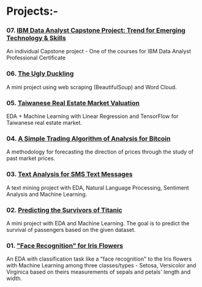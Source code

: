 # Projects:-

### 07. <a href="http://drive.google.com/file/d/1a5cwIdX9eVdo2a8m8ev2GOyBiZPO6Xj3/preview">IBM Data Analyst Capstone Project: Trend for Emerging Technology & Skills</a>
An individual Capstone project - One of the courses for IBM Data Analyst Professional Certificate

### 06. <a href="https://github.com/kiamboon/Projects/blob/main/06.%20The%20Ugly%20Duckling.ipynb">The Ugly Duckling</a>
A mini project using web scraping (BeautifulSoup) and Word Cloud.

### 05. <a href="https://github.com/kiamboon/Projects/blob/main/05.%20Taiwanese%20Real%20Estate%20Market%20Valuation.ipynb">Taiwanese Real Estate Market Valuation</a>
EDA + Machine Learning with Linear Regression and TensorFlow for Taiwanese real estate market.

### 04. <a href="https://github.com/kiamboon/Projects/blob/main/04.%20A%20Simple%20Trading%20Algorithm%20of%20Analysis%20for%20Bitcoin.ipynb">A Simple Trading Algorithm of Analysis for Bitcoin</a>
A methodology for forecasting the direction of prices through the study of past market prices.

### 03. <a href="https://github.com/kiamboon/Projects/blob/main/03.%20Text%20Analysis%20for%20SMS%20Text%20Messages.ipynb">Text Analysis for SMS Text Messages</a>
A text mining project with EDA, Natural Language Processing, Sentiment Analysis and Machine Learning.

### 02. <a href="https://github.com/kiamboon/Projects/blob/main/02.%20Predicting%20the%20Survivors%20of%20Titanic.ipynb">Predicting the Survivors of Titanic</a>
A mini project with EDA and Machine Learning. The goal is to predict the survival of passengers based on the given dataset.

### 01. <a href="https://github.com/kiamboon/Projects/blob/main/01.%20Face%20Recognition%20for%20Iris%20Flowers.ipynb">"Face Recognition" for Iris Flowers</a>
An EDA with classification task like a "face recognition" to the Iris flowers with Machine Learning among three classes/types - Setosa, Versicolor and Virginica based on theirs measurements of sepals and petals' length and width.
